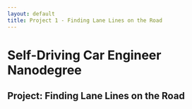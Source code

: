 ```yaml
---
layout: default
title: Project 1 - Finding Lane Lines on the Road
---
```



# Self-Driving Car Engineer Nanodegree


## Project: **Finding Lane Lines on the Road** 
